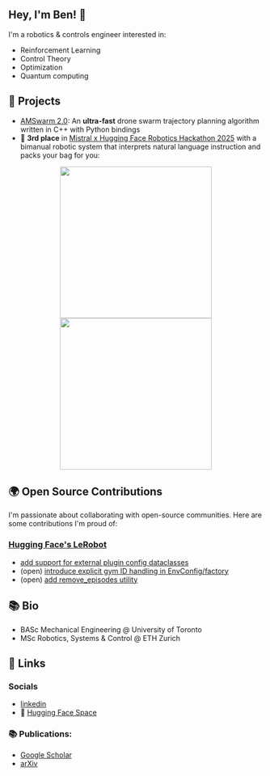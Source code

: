 ## Hey, I'm Ben! 👋

I'm a robotics & controls engineer interested in:
* Reinforcement Learning
* Control Theory
* Optimization
* Quantum computing


## 🚀 Projects

* [AMSwarm 2.0](https://github.com/bsprenger/AMSwarm): An **ultra-fast** drone swarm trajectory planning algorithm written in C++ with Python bindings
* 🥉 **3rd place** in [Mistral x Hugging Face Robotics Hackathon 2025](https://lu.ma/roboticshack?tk=iMtb5e) with a bimanual robotic system that interprets natural language instruction and packs your bag for you:
<p align="center">
  <img src="https://github.com/user-attachments/assets/5fe6877a-deb3-4100-a19d-fd3faaa7b9b0" width="300">
  <img src="https://github.com/user-attachments/assets/8dcdf01f-9ab5-4c68-ba47-e785d9813650" width="300">
</p>

## 🌍 Open Source Contributions

I'm passionate about collaborating with open-source communities. Here are some contributions I'm proud of:

### [Hugging Face's LeRobot](https://github.com/huggingface/lerobot)
* [add support for external plugin config dataclasses](https://github.com/huggingface/lerobot/pull/807)
* (open) [introduce explicit gym ID handling in EnvConfig/factory](https://github.com/huggingface/lerobot/pull/1008)
* (open) [add remove_episodes utility](https://github.com/huggingface/lerobot/pull/831)

## 📚 Bio

* BASc Mechanical Engineering @ University of Toronto
* MSc Robotics, Systems & Control @ ETH Zurich

## 🔗 Links

### Socials
* [linkedin](linkedin.com/in/bensprenger)
* 🤗 [Hugging Face Space](https://huggingface.co/bensprenger)

### 📚 Publications:
* [Google Scholar](https://scholar.google.com/citations?user=NXP4kkUAAAAJ&hl=en)
* [arXiv](https://arxiv.org/search/eess?searchtype=author&query=Sprenger,+B)

